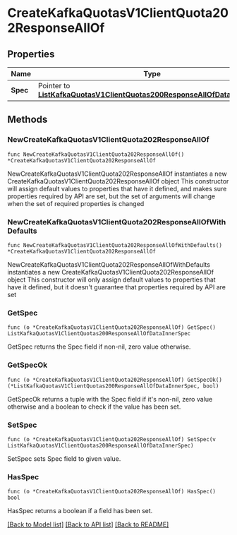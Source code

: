 # CreateKafkaQuotasV1ClientQuota202ResponseAllOf

## Properties

Name | Type | Description | Notes
------------ | ------------- | ------------- | -------------
**Spec** | Pointer to [**ListKafkaQuotasV1ClientQuotas200ResponseAllOfDataInnerSpec**](ListKafkaQuotasV1ClientQuotas200ResponseAllOfDataInnerSpec.md) |  | [optional] 

## Methods

### NewCreateKafkaQuotasV1ClientQuota202ResponseAllOf

`func NewCreateKafkaQuotasV1ClientQuota202ResponseAllOf() *CreateKafkaQuotasV1ClientQuota202ResponseAllOf`

NewCreateKafkaQuotasV1ClientQuota202ResponseAllOf instantiates a new CreateKafkaQuotasV1ClientQuota202ResponseAllOf object
This constructor will assign default values to properties that have it defined,
and makes sure properties required by API are set, but the set of arguments
will change when the set of required properties is changed

### NewCreateKafkaQuotasV1ClientQuota202ResponseAllOfWithDefaults

`func NewCreateKafkaQuotasV1ClientQuota202ResponseAllOfWithDefaults() *CreateKafkaQuotasV1ClientQuota202ResponseAllOf`

NewCreateKafkaQuotasV1ClientQuota202ResponseAllOfWithDefaults instantiates a new CreateKafkaQuotasV1ClientQuota202ResponseAllOf object
This constructor will only assign default values to properties that have it defined,
but it doesn't guarantee that properties required by API are set

### GetSpec

`func (o *CreateKafkaQuotasV1ClientQuota202ResponseAllOf) GetSpec() ListKafkaQuotasV1ClientQuotas200ResponseAllOfDataInnerSpec`

GetSpec returns the Spec field if non-nil, zero value otherwise.

### GetSpecOk

`func (o *CreateKafkaQuotasV1ClientQuota202ResponseAllOf) GetSpecOk() (*ListKafkaQuotasV1ClientQuotas200ResponseAllOfDataInnerSpec, bool)`

GetSpecOk returns a tuple with the Spec field if it's non-nil, zero value otherwise
and a boolean to check if the value has been set.

### SetSpec

`func (o *CreateKafkaQuotasV1ClientQuota202ResponseAllOf) SetSpec(v ListKafkaQuotasV1ClientQuotas200ResponseAllOfDataInnerSpec)`

SetSpec sets Spec field to given value.

### HasSpec

`func (o *CreateKafkaQuotasV1ClientQuota202ResponseAllOf) HasSpec() bool`

HasSpec returns a boolean if a field has been set.


[[Back to Model list]](../README.md#documentation-for-models) [[Back to API list]](../README.md#documentation-for-api-endpoints) [[Back to README]](../README.md)


